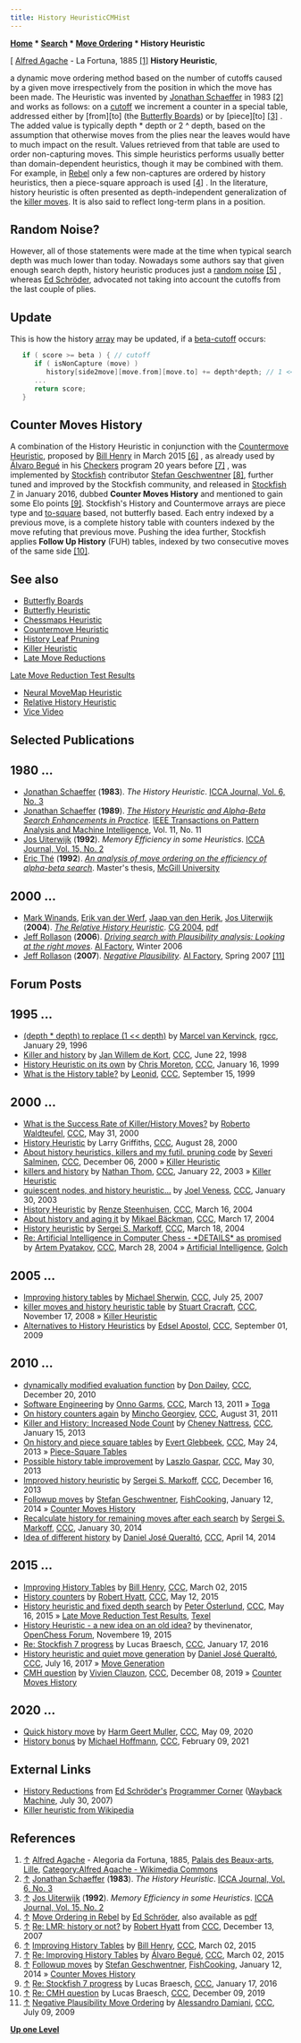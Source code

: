 ```yaml
---
title: History HeuristicCMHist
---
```

**[Home](Home "Home") * [Search](Search "Search") * [Move Ordering](Move_Ordering "Move Ordering") * History Heuristic**

\[ [Alfred Agache](Category:Alfred_Agache "Category:Alfred Agache") - La Fortuna, 1885 <a id="cite-note-1" href="#cite-ref-1">[1]</a>
**History Heuristic**,

a dynamic move ordering method based on the number of cutoffs caused by a given move irrespectively from the position in which the move has been made. The Heuristic was invented by [Jonathan Schaeffer](Jonathan_Schaeffer "Jonathan Schaeffer") in 1983 <a id="cite-note-2" href="#cite-ref-2">[2]</a> and works as follows: on a [cutoff](Beta-Cutoff "Beta-Cutoff") we increment a counter in a special table, addressed either by \[from\]\[to\] (the [Butterfly Boards](Butterfly_Boards "Butterfly Boards")) or by \[piece\]\[to\] <a id="cite-note-3" href="#cite-ref-3">[3]</a> . The added value is typically depth * depth or 2 ^ depth, based on the assumption that otherwise moves from the plies near the leaves would have to much impact on the result. Values retrieved from that table are used to order non-capturing moves. This simple heuristics performs usually better than domain-dependent heuristics, though it may be combined with them. For example, in [Rebel](Rebel "Rebel") only a few non-captures are ordered by history heuristics, then a piece-square approach is used <a id="cite-note-4" href="#cite-ref-4">[4]</a> . In the literature, history heuristic is often presented as depth-independent generalization of the [killer moves](Killer_Heuristic "Killer Heuristic"). It is also said to reflect long-term plans in a position.

## Random Noise?

However, all of those statements were made at the time when typical search depth was much lower than today. Nowadays some authors say that given enough search depth, history heuristic produces just a [random noise](https://en.wikipedia.org/wiki/Pseudorandom_noise) <a id="cite-note-5" href="#cite-ref-5">[5]</a> , whereas [Ed Schröder](Ed_Schroder "Ed Schroder"), advocated not taking into account the cutoffs from the last couple of plies.

## Update

This is how the history [array](Array "Array") may be updated, if a [beta-cutoff](Beta-Cutoff "Beta-Cutoff") occurs:

```C++
   if ( score >= beta ) { // cutoff
      if ( isNonCapture (move) )
         history[side2move][move.from][move.to] += depth*depth; // 1 << depth
      ...
      return score;
   }

```

## Counter Moves History

A combination of the History Heuristic in conjunction with the [Countermove Heuristic](Countermove_Heuristic "Countermove Heuristic"), proposed by [Bill Henry](index.php?title=Bill_Henry&action=edit&redlink=1 "Bill Henry (page does not exist)") in March 2015 <a id="cite-note-6" href="#cite-ref-6">[6]</a> , as already used by [Álvaro Begué](%C3%81lvaro_Begu%C3%A9 "Álvaro Begué") in his [Checkers](Checkers "Checkers") program 20 years before <a id="cite-note-7" href="#cite-ref-7">[7]</a> , was implemented by [Stockfish](Stockfish "Stockfish") contributor [Stefan Geschwentner](Stefan_Geschwentner "Stefan Geschwentner") <a id="cite-note-8" href="#cite-ref-8">[8]</a>, further tuned and improved by the Stockfish community, and released in [Stockfish 7](Stockfish "Stockfish") in January 2016, dubbed **Counter Moves History** and mentioned to gain some Elo points <a id="cite-note-9" href="#cite-ref-9">[9]</a>. Stockfish's History and Countermove arrays are piece type and [to-square](Target_Square "Target Square") based, not butterfly based. Each entry indexed by a previous move, is a complete history table with counters indexed by the move refuting that previous move.
Pushing the idea further, Stockfish applies **Follow Up History** (FUH) tables, indexed by two consecutive moves of the same side <a id="cite-note-10" href="#cite-ref-10">[10]</a>.

## See also

- [Butterfly Boards](Butterfly_Boards "Butterfly Boards")
- [Butterfly Heuristic](Butterfly_Heuristic "Butterfly Heuristic")
- [Chessmaps Heuristic](Chessmaps_Heuristic "Chessmaps Heuristic")
- [Countermove Heuristic](Countermove_Heuristic "Countermove Heuristic")
- [History Leaf Pruning](History_Leaf_Pruning "History Leaf Pruning")
- [Killer Heuristic](Killer_Heuristic "Killer Heuristic")
- [Late Move Reductions](Late_Move_Reductions "Late Move Reductions")

[Late Move Reduction Test Results](Late_Move_Reduction_Test_Results "Late Move Reduction Test Results")

- [Neural MoveMap Heuristic](Neural_MoveMap_Heuristic "Neural MoveMap Heuristic")
- [Relative History Heuristic](Relative_History_Heuristic "Relative History Heuristic")
- [Vice Video](Vice#KillHist "Vice")

## Selected Publications

## 1980 ...

- [Jonathan Schaeffer](Jonathan_Schaeffer "Jonathan Schaeffer") (**1983**). *The History Heuristic*. [ICCA Journal, Vol. 6, No. 3](ICGA_Journal#6_3 "ICGA Journal")
- [Jonathan Schaeffer](Jonathan_Schaeffer "Jonathan Schaeffer") (**1989**). *[The History Heuristic and Alpha-Beta Search Enhancements in Practice](https://ieeexplore.ieee.org/document/42858)*. [IEEE Transactions on Pattern Analysis and Machine Intelligence](IEEE#TPAMI "IEEE"), Vol. 11, No. 11
- [Jos Uiterwijk](Jos_Uiterwijk "Jos Uiterwijk") (**1992**). *Memory Efficiency in some Heuristics*. [ICCA Journal, Vol. 15, No. 2](ICGA_Journal#15_2 "ICGA Journal")
- [Eric Thé](Eric_Th%C3%A9 "Eric Thé") (**1992**). *[An analysis of move ordering on the efficiency of alpha-beta search](http://digitool.library.mcgill.ca/R/?func=dbin-jump-full&object_id=56753&local_base=GEN01-MCG02)*. Master's thesis, [McGill University](McGill_University "McGill University")

## 2000 ...

- [Mark Winands](Mark_Winands "Mark Winands"), [Erik van der Werf](Erik_van_der_Werf "Erik van der Werf"), [Jaap van den Herik](Jaap_van_den_Herik "Jaap van den Herik"), [Jos Uiterwijk](Jos_Uiterwijk "Jos Uiterwijk") (**2004**). *[The Relative History Heuristic](http://link.springer.com/chapter/10.1007/11674399_18)*. [CG 2004](CG_2004 "CG 2004"), [pdf](http://erikvanderwerf.tengen.nl/pubdown/relhis.pdf)
- [Jeff Rollason](Jeff_Rollason "Jeff Rollason") (**2006**). *[Driving search with Plausibility analysis: Looking at the right moves](http://www.aifactory.co.uk/newsletter/2005_04_plausibility_analysis.htm)*. [AI Factory](AI_Factory "AI Factory"), Winter 2006
- [Jeff Rollason](Jeff_Rollason "Jeff Rollason") (**2007**). *[Negative Plausibility](http://www.aifactory.co.uk/newsletter/2007_01_neg_plausibility.htm)*. [AI Factory](AI_Factory "AI Factory"), Spring 2007 <a id="cite-note-11" href="#cite-ref-11">[11]</a>

## Forum Posts

## 1995 ...

- [(depth * depth) to replace (1 \<\< depth)](https://groups.google.com/d/msg/rec.games.chess.computer/1uVIWZFB41k/qkPxZjtcFWwJ) by [Marcel van Kervinck](Marcel_van_Kervinck "Marcel van Kervinck"), [rgcc](Computer_Chess_Forums "Computer Chess Forums"), January 29, 1996
- [Killer and history](https://www.stmintz.com/ccc/index.php?id=21072) by [Jan Willem de Kort](index.php?title=Jan_Willem_de_Kort&action=edit&redlink=1 "Jan Willem de Kort (page does not exist)"), [CCC](CCC "CCC"), June 22, 1998
- [History Heuristic on its own](https://www.stmintz.com/ccc/index.php?id=39692) by [Chris Moreton](Chris_Moreton "Chris Moreton"), [CCC](CCC "CCC"), January 16, 1999
- [What is the History table?](https://www.stmintz.com/ccc/index.php?id=68832) by [Leonid](Leonid_Liberman "Leonid Liberman"), [CCC](CCC "CCC"), September 15, 1999

## 2000 ...

- [What is the Success Rate of Killer/History Moves?](https://www.stmintz.com/ccc/index.php?id=113078) by [Roberto Waldteufel](Roberto_Waldteufel "Roberto Waldteufel"), [CCC](CCC "CCC"), May 31, 2000
- [History Heuristic](https://www.stmintz.com/ccc/index.php?id=127122) by Larry Griffiths, [CCC](CCC "CCC"), August 28, 2000
- [About history heuristics, killers and my futil. pruning code](https://www.stmintz.com/ccc/index.php?id=143331) by [Severi Salminen](Severi_Salminen "Severi Salminen"), [CCC](CCC "CCC"), December 06, 2000 » [Killer Heuristic](Killer_Heuristic "Killer Heuristic")
- [killers and history](https://www.stmintz.com/ccc/index.php?id=278991) by [Nathan Thom](Nathan_Thom "Nathan Thom"), [CCC](CCC "CCC"), January 22, 2003 » [Killer Heuristic](Killer_Heuristic "Killer Heuristic")
- [quiescent nodes, and history heuristic...](https://www.stmintz.com/ccc/index.php?id=280447) by [Joel Veness](Joel_Veness "Joel Veness"), [CCC](CCC "CCC"), January 30, 2003
- [History Heuristic](https://www.stmintz.com/ccc/index.php?id=354812) by [Renze Steenhuisen](Jan_Renze_Steenhuisen "Jan Renze Steenhuisen"), [CCC](CCC "CCC"), March 16, 2004
- [About history and aging it](https://www.stmintz.com/ccc/index.php?id=355221) by [Mikael Bäckman](Mikael_B%C3%A4ckman "Mikael Bäckman"), [CCC](CCC "CCC"), March 17, 2004
- [History heuristic](https://www.stmintz.com/ccc/index.php?id=355347) by [Sergei S. Markoff](Sergei_Markoff "Sergei Markoff"), [CCC](CCC "CCC"), March 18, 2004
- [Re: Artificial Intelligence in Computer Chess - \*DETAILS\* as promised](https://www.stmintz.com/ccc/index.php?id=357112) by [Artem Pyatakov](Artem_Petakov "Artem Petakov"), [CCC](CCC "CCC"), March 28, 2004 » [Artificial Intelligence](Artificial_Intelligence "Artificial Intelligence"), [Golch](Golch "Golch")

## 2005 ...

- [Improving history tables](http://www.talkchess.com/forum3/viewtopic.php?f=7&t=15337) by [Michael Sherwin](Michael_Sherwin "Michael Sherwin"), [CCC](CCC "CCC"), July 25, 2007
- [killer moves and history heuristic table](http://www.talkchess.com/forum/viewtopic.php?t=24920) by [Stuart Cracraft](Stuart_Cracraft "Stuart Cracraft"), [CCC](CCC "CCC"), November 17, 2008 » [Killer Heuristic](Killer_Heuristic "Killer Heuristic")
- [Alternatives to History Heuristics](http://www.talkchess.com/forum/viewtopic.php?t=29611) by [Edsel Apostol](Edsel_Apostol "Edsel Apostol"), [CCC](CCC "CCC"), September 01, 2009

## 2010 ...

- [dynamically modified evaluation function](http://www.talkchess.com/forum/viewtopic.php?t=37191) by [Don Dailey](Don_Dailey "Don Dailey"), [CCC](CCC "CCC"), December 20, 2010
- [Software Engineering](http://www.talkchess.com/forum/viewtopic.php?t=38406) by [Onno Garms](Onno_Garms "Onno Garms"), [CCC](CCC "CCC"), March 13, 2011 » [Toga](Toga "Toga")
- [On history counters again](http://www.talkchess.com/forum/viewtopic.php?t=40229) by [Mincho Georgiev](Mincho_Georgiev "Mincho Georgiev"), [CCC](CCC "CCC"), August 31, 2011
- [Killer and History: Increased Node Count](http://www.talkchess.com/forum/viewtopic.php?t=46886) by [Cheney Nattress](index.php?title=Cheney_Nattress&action=edit&redlink=1 "Cheney Nattress (page does not exist)"), [CCC](CCC "CCC"), January 15, 2013
- [On history and piece square tables](http://www.talkchess.com/forum/viewtopic.php?t=48102) by [Evert Glebbeek](Evert_Glebbeek "Evert Glebbeek"), [CCC](CCC "CCC"), May 24, 2013 » [Piece-Square Tables](Piece-Square_Tables "Piece-Square Tables")
- [Possible history table improvement](http://www.talkchess.com/forum/viewtopic.php?t=48160) by [Laszlo Gaspar](index.php?title=L%C3%A1szl%C3%B3_G%C3%A1sp%C3%A1r&action=edit&redlink=1 "László Gáspár (page does not exist)"), [CCC](CCC "CCC"), May 30, 2013
- [Improved history heuristic](http://www.talkchess.com/forum/viewtopic.php?t=50512) by [Sergei S. Markoff](Sergei_Markoff "Sergei Markoff"), [CCC](CCC "CCC"), December 16, 2013
- [Followup moves](https://groups.google.com/d/msg/fishcooking/d8IhZZJSBGc/PrN-8dP26dIJ) by [Stefan Geschwentner](Stefan_Geschwentner "Stefan Geschwentner"), [FishCooking](Computer_Chess_Forums "Computer Chess Forums"), January 12, 2014 » [Counter Moves History](History_Heuristic#CMHist "History Heuristic")
- [Recalculate history for remaining moves after each search](http://www.talkchess.com/forum/viewtopic.php?t=51106) by [Sergei S. Markoff](Sergei_Markoff "Sergei Markoff"), [CCC](CCC "CCC"), January 30, 2014
- [Idea of different history](http://www.talkchess.com/forum/viewtopic.php?t=51992) by [Daniel José Queraltó](Daniel_Jos%C3%A9_Queralt%C3%B3 "Daniel José Queraltó"), [CCC](CCC "CCC"), April 14, 2014

## 2015 ...

- [Improving History Tables](http://www.talkchess.com/forum/viewtopic.php?t=55535) by [Bill Henry](index.php?title=Bill_Henry&action=edit&redlink=1 "Bill Henry (page does not exist)"), [CCC](CCC "CCC"), March 02, 2015
- [History counters](http://www.talkchess.com/forum/viewtopic.php?t=56332) by [Robert Hyatt](Robert_Hyatt "Robert Hyatt"), [CCC](CCC "CCC"), May 12, 2015
- [History heuristic and fixed depth search](http://www.talkchess.com/forum/viewtopic.php?t=56372) by [Peter Österlund](Peter_%C3%96sterlund "Peter Österlund"), [CCC](CCC "CCC"), May 16, 2015 » [Late Move Reduction Test Results](Late_Move_Reduction_Test_Results "Late Move Reduction Test Results"), [Texel](Texel "Texel")
- [History Heuristic - a new idea on an old idea?](http://www.open-chess.org/viewtopic.php?f=5&t=2917) by thevinenator, [OpenChess Forum](Computer_Chess_Forums "Computer Chess Forums"), Novembere 19, 2015
- [Re: Stockfish 7 progress](http://www.talkchess.com/forum/viewtopic.php?t=58935&start=2) by Lucas Braesch, [CCC](CCC "CCC"), January 17, 2016
- [History heuristic and quiet move generation](http://www.talkchess.com/forum/viewtopic.php?t=64619) by [Daniel José Queraltó](Daniel_Jos%C3%A9_Queralt%C3%B3 "Daniel José Queraltó"), [CCC](CCC "CCC"), July 16, 2017 » [Move Generation](Move_Generation "Move Generation")
- [CMH question](http://www.talkchess.com/forum3/viewtopic.php?f=7&t=72531) by [Vivien Clauzon](Vivien_Clauzon "Vivien Clauzon"), [CCC](CCC "CCC"), December 08, 2019 » [Counter Moves History](#cmhist)

## 2020 ...

- [Quick history move](http://www.talkchess.com/forum3/viewtopic.php?f=7&t=73880) by [Harm Geert Muller](Harm_Geert_Muller "Harm Geert Muller"), [CCC](CCC "CCC"), May 09, 2020
- [History bonus](http://www.talkchess.com/forum3/viewtopic.php?f=7&t=76540) by [Michael Hoffmann](Michael_Hoffmann "Michael Hoffmann"), [CCC](CCC "CCC"), February 09, 2021

## External Links

- [History Reductions](https://web.archive.org/web/20180713063523/http://members.home.nl/matador/hr.htm) from [Ed Schröder's](Ed_Schroder "Ed Schroder") [Programmer Corner](http://members.home.nl/matador/stuff.htm) ([Wayback Machine](https://en.wikipedia.org/wiki/Wayback_Machine), July 30, 2007)
- [Killer heuristic from Wikipedia](https://en.wikipedia.org/wiki/Killer_heuristic)

## References

1. <a id="cite-ref-1" href="#cite-note-1">↑</a> [Alfred Agache](Category:Alfred_Agache "Category:Alfred Agache") - Alegoria da Fortuna, 1885, [Palais des Beaux-arts](https://en.wikipedia.org/wiki/Palais_des_Beaux-Arts_de_Lille), [Lille](https://en.wikipedia.org/wiki/Lille), [Category:Alfred Agache - Wikimedia Commons](https://commons.wikimedia.org/wiki/Category:Alfred_Agache)
1. <a id="cite-ref-2" href="#cite-note-2">↑</a> [Jonathan Schaeffer](Jonathan_Schaeffer "Jonathan Schaeffer") (**1983**). *The History Heuristic*. [ICCA Journal, Vol. 6, No. 3](ICGA_Journal#6_3 "ICGA Journal")
1. <a id="cite-ref-3" href="#cite-note-3">↑</a> [Jos Uiterwijk](Jos_Uiterwijk "Jos Uiterwijk") (**1992**). *Memory Efficiency in some Heuristics*. [ICCA Journal, Vol. 15, No. 2](ICGA_Journal#15_2 "ICGA Journal")
1. <a id="cite-ref-4" href="#cite-note-4">↑</a> [Move Ordering in Rebel](https://web.archive.org/web/20070927195511/members.home.nl/matador/chess840.htm#MOVE%20ORDERING) by [Ed Schröder](Ed_Schroder "Ed Schroder"), also available as [pdf](https://silo.tips/download/how-rebel-plays-chess-1)
1. <a id="cite-ref-5" href="#cite-note-5">↑</a> [Re: LMR: history or not?](http://www.talkchess.com/forum/viewtopic.php?topic_view=threads&p=163477&t=18345) by [Robert Hyatt](Robert_Hyatt "Robert Hyatt") from [CCC](CCC "CCC"), December 13, 2007
1. <a id="cite-ref-6" href="#cite-note-6">↑</a> [Improving History Tables](http://www.talkchess.com/forum/viewtopic.php?t=55535) by [Bill Henry](index.php?title=Bill_Henry&action=edit&redlink=1 "Bill Henry (page does not exist)"), [CCC](CCC "CCC"), March 02, 2015
1. <a id="cite-ref-7" href="#cite-note-7">↑</a> [Re: Improving History Tables](http://www.talkchess.com/forum/viewtopic.php?t=55535&start=2) by [Álvaro Begué](%C3%81lvaro_Begu%C3%A9 "Álvaro Begué"), [CCC](CCC "CCC"), March 02, 2015
1. <a id="cite-ref-8" href="#cite-note-8">↑</a> [Followup moves](https://groups.google.com/d/msg/fishcooking/d8IhZZJSBGc/PrN-8dP26dIJ) by [Stefan Geschwentner](Stefan_Geschwentner "Stefan Geschwentner"), [FishCooking](Computer_Chess_Forums "Computer Chess Forums"), January 12, 2014 » [Counter Moves History](History_Heuristic#CMHist "History Heuristic")
1. <a id="cite-ref-9" href="#cite-note-9">↑</a> [Re: Stockfish 7 progress](http://www.talkchess.com/forum/viewtopic.php?t=58935&start=2) by Lucas Braesch, [CCC](CCC "CCC"), January 17, 2016
1. <a id="cite-ref-10" href="#cite-note-10">↑</a> [Re: CMH question](http://www.talkchess.com/forum3/viewtopic.php?f=7&t=72531&start=1) by Lucas Braesch, [CCC](CCC "CCC"), December 09, 2019
1. <a id="cite-ref-11" href="#cite-note-11">↑</a> [Negative Plausibility Move Ordering](http://www.talkchess.com/forum3/viewtopic.php?f=7&t=28873) by [Alessandro Damiani](Alessandro_Damiani "Alessandro Damiani"), [CCC](CCC "CCC"), July 09, 2009

**[Up one Level](Move_Ordering "Move Ordering")**


